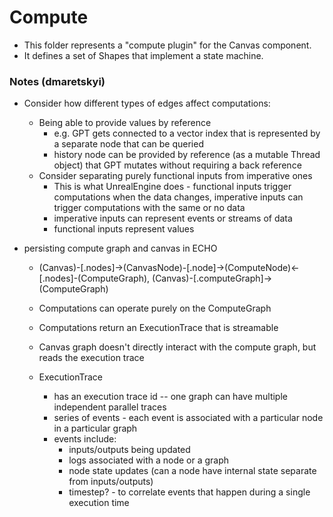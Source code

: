 # Compute

- This folder represents a "compute plugin" for the Canvas component.
- It defines a set of Shapes that implement a state machine.

### Notes (dmaretskyi)

- Consider how different types of edges affect computations:
  - Being able to provide values by reference
    - e.g. GPT gets connected to a vector index that is represented by a separate node that can be queried
    - history node can be provided by reference (as a mutable Thread object) that GPT mutates without requiring a back reference
  - Consider separating purely functional inputs from imperative ones
    - This is what UnrealEngine does - functional inputs trigger computations when the data changes, imperative inputs can trigger computations with the same or no data
    - imperative inputs can represent events or streams of data
    - functional inputs represent values

- persisting compute graph and canvas in ECHO
  - (Canvas)-[.nodes]->(CanvasNode)-[.node]->(ComputeNode)<-[.nodes]-(ComputeGraph), (Canvas)-[.computeGraph]->(ComputeGraph)

  - Computations can operate purely on the ComputeGraph
  - Computations return an ExecutionTrace that is streamable
  - Canvas graph doesn't directly interact with the compute graph, but reads the execution trace

  - ExecutionTrace
    - has an execution trace id -- one graph can have multiple independent parallel traces
    - series of events - each event is associated with a particular node in a particular graph
    - events include:
      - inputs/outputs being updated
      - logs associated with a node or a graph
      - node state updates (can a node have internal state separate from inputs/outputs)
      - timestep? - to correlate events that happen during a single execution time



